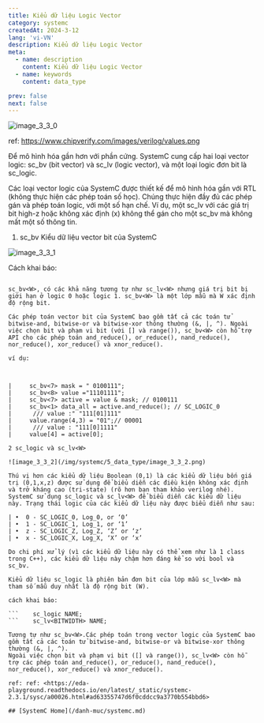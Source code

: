 ```yaml
---
title: Kiểu dữ liệu Logic Vector
category: systemc
createdAt: 2024-3-12
lang: 'vi-VN'
description: Kiểu dữ liệu Logic Vector
meta:
  - name: description
    content: Kiểu dữ liệu Logic Vector
  - name: keywords
    content: data_type

prev: false
next: false
---
```


![image_3_3_0](/img/systemc/5_data_type/image_3_3_0.png)

ref: <https://www.chipverify.com/images/verilog/values.png>

Để mô hình hóa gần hơn với phần cứng. SystemC cung cấp hai loại vector logic: sc_bv<W> (bit vector) và sc_lv<W> (logic vector), và một loại logic đơn bit là sc_logic.

Các loại vector logic của SystemC được thiết kế để mô hình hóa gần với RTL (không thực hiện các phép toán số học).
Chúng thực hiện đầy đủ các phép gán và phép toán logic, với một số hạn chế.
Ví dụ, một sc_lv<W> với các giá trị bit high-z hoặc không xác định (x) không thể gán cho một sc_bv<W> mà không mất một số thông tin.

1. sc_bv<W> Kiểu dữ liệu vector bit của SystemC

![image_3_3_1](/img/systemc/5_data_type/image_3_3_1.png)

Cách khai báo:

  ``` sc_bv<BITWIDTH> NAME;

  sc_bv<W>, có các khả năng tương tự như sc_lv<W> nhưng giá trị bit bị giới hạn ở logic 0 hoặc logic 1. sc_bv<W> là một lớp mẫu mà W xác định độ rộng bit.

Các phép toán vector bit của SystemC bao gồm tất cả các toán tử bitwise-and, bitwise-or và bitwise-xor thông thường (&, |, ^). Ngoài việc chọn bit và phạm vi bit (với [] và range()), sc_bv<W> còn hỗ trợ API cho các phép toán and_reduce(), or_reduce(), nand_reduce(), nor_reduce(), xor_reduce() và xnor_reduce(). 

ví dụ: 



|     sc_bv<7> mask = " 0100111";
|     sc_bv<8> value ="11101111";
|     sc_bv<7> active = value & mask; // 0100111
|     sc_bv<1> data_all = active.and_reduce(); // SC_LOGIC_0
|      /// value :" "111[01]111"    
|     value.range(4,3) = "01";// 00001
|      /// value : "111[0]1111"  
|     value[4] = active[0];

2 sc_logic và sc_lv<W>

![image_3_3_2](/img/systemc/5_data_type/image_3_3_2.png)

Thú vị hơn các kiểu dữ liệu Boolean (0,1) là các kiểu dữ liệu bốn giá trị (0,1,x,z) được sử dụng để biểu diễn các điều kiện không xác định và trở kháng cao (tri-state) (rõ hơn bạn tham khảo verilog nhé).
SystemC sử dụng sc_logic và sc_lv<W> để biểu diễn các kiểu dữ liệu này. Trạng thái logic của các kiểu dữ liệu này được biểu diễn như sau:

| •	 0 - SC_LOGIC_0, Log_0, or ‘0’
| •	 1 - SC_LOGIC_1, Log_1, or ‘1’
| •	 z - SC_LOGIC_Z, Log_Z, ‘Z’ or ‘z’
| •	 x - SC_LOGIC_X, Log_X, ‘X’ or ‘x’

Do chi phí xử lý (vì các kiểu dữ liệu này có thể xem như là 1 class trong C++), các kiểu dữ liệu này chậm hơn đáng kể so với bool và sc_bv. 

Kiểu dữ liệu sc_logic là phiên bản đơn bit của lớp mẫu sc_lv<W> mà tham số mẫu duy nhất là độ rộng bit (W).

cách khai báo:

```    sc_logic NAME;
```    sc_lv<BITWIDTH> NAME;

Tương tự như sc_bv<W>.Các phép toán trong vector logic của SystemC bao gồm tất cả các toán tử bitwise-and, bitwise-or và bitwise-xor thông thường (&, |, ^). 
Ngoài việc chọn bit và phạm vi bit ([] và range()), sc_lv<W> còn hỗ trợ các phép toán and_reduce(), or_reduce(), nand_reduce(), nor_reduce(), xor_reduce() và xnor_reduce(). 

ref: ref: <https://eda-playground.readthedocs.io/en/latest/_static/systemc-2.3.1/sysc/a00026.html#ad63355747d6f0cddcc9a3770b554bbd6>

## [SystemC Home](/danh-muc/systemc.md)
